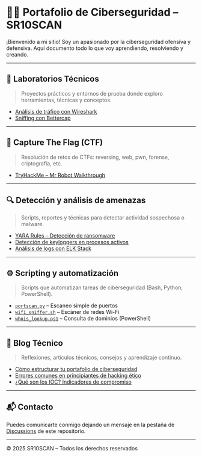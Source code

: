 # 👨‍💻 Portafolio de Ciberseguridad – SR10SCAN

¡Bienvenido a mi sitio! Soy un apasionado por la ciberseguridad ofensiva y defensiva. Aquí documento todo lo que voy aprendiendo, resolviendo y creando.

---

## 🧪 Laboratorios Técnicos

> Proyectos prácticos y entornos de prueba donde exploro herramientas, técnicas y conceptos.

- [Análisis de tráfico con Wireshark](labs/wireshark-analysis.md)
- [Sniffing con Bettercap](labs/bettercap-sniffing.md)


---

## 🎯 Capture The Flag (CTF)

> Resolución de retos de CTFs: reversing, web, pwn, forense, criptografía, etc.

- [TryHackMe – Mr Robot Walkthrough](ctf/mr-robot-tryhackme.md)

---

## 🔍 Detección y análisis de amenazas

> Scripts, reportes y técnicas para detectar actividad sospechosa o malware.

- [YARA Rules – Detección de ransomware](deteccion/yara_ransomware.md)
- [Detección de keyloggers en procesos activos](deteccion/detector_keylogger.sh)
- [Análisis de logs con ELK Stack](deteccion/elk_logs.md)

---

## ⚙️ Scripting y automatización

> Scripts que automatizan tareas de ciberseguridad (Bash, Python, PowerShell).

- [`portscan.py`](scripting/portscan.py) – Escaneo simple de puertos
- [`wifi_sniffer.sh`](scripting/wifi_sniffer.sh) – Escáner de redes Wi-Fi
- [`whois_lookup.ps1`](scripting/whois_lookup.ps1) – Consulta de dominios (PowerShell)

---

## 📓 Blog Técnico

> Reflexiones, artículos técnicos, consejos y aprendizaje continuo.

- [Cómo estructurar tu portafolio de ciberseguridad](blog/estructura_portafolio.md)
- [Errores comunes en principiantes de hacking ético](blog/errores_principiantes.md)
- [¿Qué son los IOC? Indicadores de compromiso](blog/que_son_iocs.md)

---

## 📬 Contacto

Puedes comunicarte conmigo dejando un mensaje en la pestaña de [Discussions](https://github.com/SR10SCAN/SR10SCAN.github.io/discussions) de este repositorio.

---

© 2025 SR10SCAN – Todos los derechos reservados
